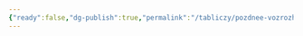 ```yaml
---
{"ready":false,"dg-publish":true,"permalink":"/tabliczy/pozdnee-vozrozhdenie/venera-kupidon-bezrassudstvo-i-vremya/","dgPassFrontmatter":true}
---
```



